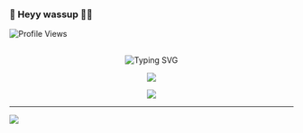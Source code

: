 ###  🥰 Heyy wassup 🖖🏻
![Profile Views](https://hits.seeyoufarm.com/api/count/incr/badge.svg?url=https://github.com/OFFLINE-BOy/&title=Profile%20Views)

## <!-- Typing SVG -->
<p align="center">
        <img
        src="https://readme-typing-svg.herokuapp.com?size=30&width=800&lines=Welcome+To+My+Github+Profile."
            alt="Typing SVG"
        />
    </a>
</p>

<p align="center">
<img src="https://github-stats-alpha.vercel.app/api/?username=OFFLINE-BOy&cc=000&tc=00ff00&ic=fff000&bc=fff" align="center">
</p>

<p align="middle">        
<a href="https://telegram.dog/offline_3"><img src="https://img.shields.io/badge/Tᴇʟᴇɢʀᴀᴍ-purple.svg?logo=telegram"></a>



<hr></hr>

<img src="https://github.com/SP-XD/SP-XD/blob/main/images/dino_rounded.gif?raw=true" href="https://github.com/SP-XD" />


</div>
